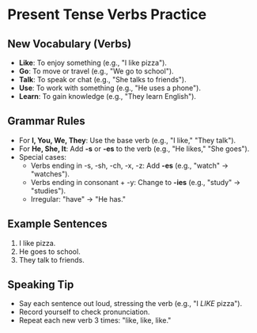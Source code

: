 # Present Tense Verbs Practice

## New Vocabulary (Verbs)
- **Like**: To enjoy something (e.g., "I like pizza").
- **Go**: To move or travel (e.g., "We go to school").
- **Talk**: To speak or chat (e.g., "She talks to friends").
- **Use**: To work with something (e.g., "He uses a phone").
- **Learn**: To gain knowledge (e.g., "They learn English").

## Grammar Rules
- For **I, You, We, They**: Use the base verb (e.g., "I like," "They talk").
- For **He, She, It**: Add **-s** or **-es** to the verb (e.g., "He likes," "She goes").
- Special cases:
  - Verbs ending in -s, -sh, -ch, -x, -z: Add **-es** (e.g., "watch" → "watches").
  - Verbs ending in consonant + -y: Change to **-ies** (e.g., "study" → "studies").
  - Irregular: "have" → "He has."

## Example Sentences
1. I like pizza.  
2. He goes to school.  
3. They talk to friends.

## Speaking Tip
- Say each sentence out loud, stressing the verb (e.g., "I *LIKE* pizza").
- Record yourself to check pronunciation.
- Repeat each new verb 3 times: "like, like, like."